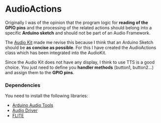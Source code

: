 # AudioActions

Originally I was of the opinion that the program logic for __reading of the GPIO pins__ and the processing of the related actions should belong into a specific __Arduino sketch__ and should not be part of an Audio Framework. 

The [Audio Kit](https://docs.ai-thinker.com/en/esp32-audio-kit) made me revise this because I think that an Arduino Sketch should be __as concise as possible__. For this I have created the AudioActions class which has been integrated into the AudioKit.

Since the Audio Kit does not have any display, I think to use TTS is a good choice. 
You just need to define you __handler methods__ (button1, button2...) and assign them to the __GPIO pins__. 


### Dependencies

You need to install the following libraries:

- [Arduino Audio Tools](https://github.com/pschatzmann/arduino-audio-tools)
- [Audio Driver](https://github.com/pschatzmann/arduino-audio-driver)
- [FLITE](https://github.com/pschatzmann/arduino-flite)

